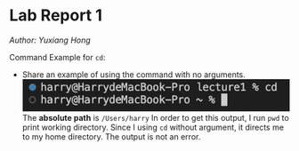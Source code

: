 # Lab Report 1

*Author: Yuxiang Hong*

Command Example for `cd`:

* Share an example of using the command with no arguments.
![Image](cdNoPara.jpg)
The **absolute path** is `/Users/harry`
In order to get this output, I run `pwd` to print working directory. Since I using `cd` without argument, it directs me to my home directory.
The output is not an error.
